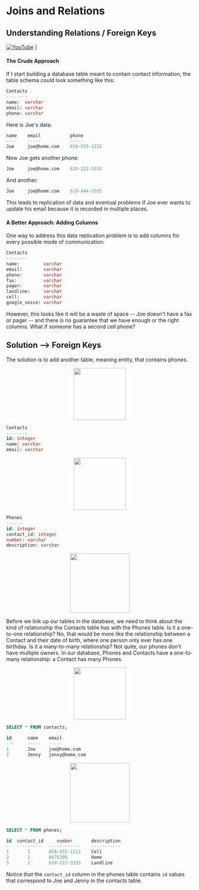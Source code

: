 # Joins and Relations


## Understanding Relations / Foreign Keys
[![YouTube](http://img.youtube.com/vi/QpFPd4tlGoA/0.jpg)](https://www.youtube.com/watch?v=QpFPd4tlGoA)
]


#### The Crude Approach

If I start building a database table meant to contain contact information, the table schema could look something like this:

```sql
Contacts
--------
name:  varchar
email: varchar
phone: varchar
```

Here is Joe's data:

```sql
name	email			phone
----	-----			-----
Joe		joe@home.com	858-555-1212
```

Now Joe gets another phone:

```sql
Joe		joe@home.com	619-222-3333
```

And another:

```sql
Joe		joe@home.com	619-444-5555
```

This leads to replication of data and eventual problems if Joe ever wants to update his email because it is recorded in multiple places.

#### A Better Approach: Adding Columns

One way to address this data replication problem is to add columns for every possible mode of communication:

```sql
Contacts
--------
name:         varchar
email:        varchar
phone:        varchar
fax:          varchar
pager:        varchar
landline:     varchar
cell:         varchar
google_voice: varchar
```

However, this looks like it will be a waste of space -- Joe doesn't have a fax or pager -- and there is no guarantee that we have enough or the right columns. What if someone has a second cell phone?

## Solution --> Foreign Keys

The solution is to add another table, meaning entity, that contains phones.

<center>
<img src="http://s3.amazonaws.com/learn-site/app/public/redactor_rails/pictures/21/original_intro_fkeys1.png?1465252977" height="140px">
</center>

```sql
Contacts
--------
id: integer
name: varchar
email: varchar
```

<center>
<img src="http://s3.amazonaws.com/learn-site/app/public/redactor_rails/pictures/22/original_intro_fkeys2.png?1465252996" height="140px">
</center>

```sql
Phones
------
id: integer
contact_id: integer
number: varchar
description: varchar
```
<center>
<img src="http://s3.amazonaws.com/learn-site/app/public/redactor_rails/pictures/23/original_intro_fkeys3.png?1465253019" height="160px">
</center>

Before we link up our tables in the database, we need to think about the kind of relationship the Contacts table has with the Phones table. Is it a one-to-one relationship? No, that would be more like the relationship between a Contact and their date of birth, where one person only ever has one birthday.  Is it a many-to-many relationship? Not quite, our phones don't have multiple owners. In our database, Phones and Contacts have a one-to-many relationship: a Contact has many Phones.

<center>
  <img src="http://s3.amazonaws.com/learn-site/app/public/redactor_rails/pictures/24/original_intro_fkeys4.png?1465253034" height="140px">
</center>

```sql
SELECT * FROM contacts;
```

```sql
id		name	email
---		-----	-----
1		Joe		joe@home.com
2		Jenny	jenny@home.com
```

<center>
  <img src="http://s3.amazonaws.com/learn-site/app/public/redactor_rails/pictures/25/original_intro_fkeys5.png?1465253072" height="160px">
</center>

```sql
SELECT * FROM phones;
```

```sql
id	contact_id	   number		description
--	----------	------------	-----------
1		1		858-555-1212	Cell
2		2		8675309			Home
3		1		619-222-3333	Landline
```

Notice that the `contact_id` column in the phones table contains `id` values that correspond to Joe and Jenny in the contacts table.
